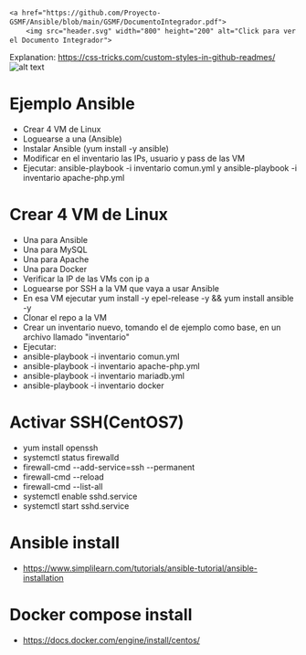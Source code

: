 <div align="center">
	<br>
	<a href="https://github.com/Proyecto-GSMF/Ansible/blob/main/GSMF/DocumentoIntegrador.pdf">
	</a>
	<br>
</div>
<br>
<br>

	<a href="https://github.com/Proyecto-GSMF/Ansible/blob/main/GSMF/DocumentoIntegrador.pdf">
		<img src="header.svg" width="800" height="200" alt="Click para ver el Documento Integrador">
Explanation: https://css-tricks.com/custom-styles-in-github-readmes/
 ![alt text](https://github.com/Proyecto-GSMF/Ansible/blob/main/GSMF/asd.png)

# Ejemplo Ansible

- Crear 4 VM de Linux
- Loguearse a una (Ansible)
- Instalar Ansible (yum install -y ansible)
- Modificar en el inventario las IPs, usuario y pass de las VM
- Ejecutar: ansible-playbook -i inventario comun.yml y ansible-playbook -i inventario apache-php.yml 

# Crear 4 VM de Linux
- Una para Ansible
- Una para MySQL
- Una para Apache
- Una para Docker
- Verificar la IP de las VMs con ip a
- Loguearse por SSH a la VM que vaya a usar Ansible
- En esa VM ejecutar yum install -y epel-release -y && yum install ansible -y
- Clonar el repo a la VM
- Crear un inventario nuevo, tomando el de ejemplo como base, en un archivo llamado "inventario"
- Ejecutar:
- ansible-playbook -i inventario comun.yml
- ansible-playbook -i inventario apache-php.yml
- ansible-playbook -i inventario mariadb.yml
- ansible-playbook -i inventario docker

# Activar SSH(CentOS7)
- yum install openssh
- systemctl status firewalld
- firewall-cmd --add-service=ssh --permanent
- firewall-cmd --reload
- firewall-cmd --list-all
- systemctl enable sshd.service
- systemctl start sshd.service

# Ansible install
- https://www.simplilearn.com/tutorials/ansible-tutorial/ansible-installation

# Docker compose install
- https://docs.docker.com/engine/install/centos/

